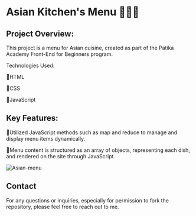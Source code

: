 # Asian Kitchen's Menu 🍚🍛🍣

## Project Overview:
This project is a menu for Asian cuisine, created as part of the Patika Academy Front-End for Beginners program.

Technologies Used:

🔘HTML

🔘CSS

🔘JavaScript

## Key Features:
🔘Utilized JavaScript methods such as map and reduce to manage and display menu items dynamically.

🔘Menu content is structured as an array of objects, representing each dish, and rendered on the site through JavaScript.



![Asıan-menu](https://github.com/YYigitGokmen/Asian-Kitchen-s-Menu-Hw/assets/157407435/2f95a824-7e2b-4110-9214-ae3241a2eb76)



## Contact

For any questions or inquiries, especially for permission to fork the repository, please feel free to reach out to me.
